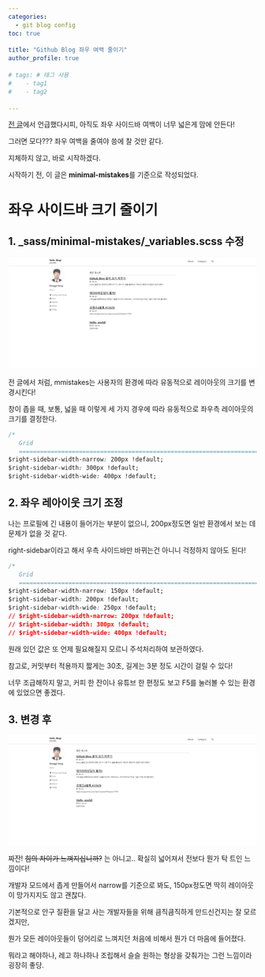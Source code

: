 ```yaml
---
categories: 
  - git blog config
toc: true

title: "Github Blog 좌우 여백 줄이기"
author_profile: true

# tags: # 태그 사용
#    - tag1
#    - tag2

---
```


[전 글](https://donggi9313.github.io/git%20blog%20config/gitblog-%EA%B8%80%EC%9E%90%ED%81%AC%EA%B8%B0/)에서 언급했다시피, 아직도 좌우 사이드바 여백이 너무 넓은게 맘에 안든다!

그러면 모다??? 좌우 여백을 줄여야 씅에 찰 것만 같다.

지체하지 않고, 바로 시작하겠다.

시작하기 전, 이 글은 **minimal-mistakes**를 기준으로 작성되었다.

# 좌우 사이드바 크기 줄이기
## 1. _sass/minimal-mistakes/_variables.scss 수정

![레이아웃_수정전](./assets/image/좌우너비.png)

전 글에서 처럼, mmistakes는 사용자의 환경에 따라 유동적으로 레이아웃의 크기를 변경시킨다!

창이 좁을 때, 보통, 넓을 때 이렇게 세 가지 경우에 따라 유동적으로 좌우측 레이아웃의 크기를 결정한다.


```css
/*
   Grid
   ========================================================================== */
$right-sidebar-width-narrow: 200px !default;
$right-sidebar-width: 300px !default;
$right-sidebar-width-wide: 400px !default;
```
    
## 2. 좌우 레아이웃 크기 조정

나는 프로필에 긴 내용이 들어가는 부분이 없으니, 200px정도면 일반 환경에서 보는 데 문제가 없을 것 같다.

right-sidebar이라고 해서 우측 사이드바만 바뀌는건 아니니 걱정하지 않아도 된다!

```css
/*
   Grid
   ========================================================================== */
$right-sidebar-width-narrow: 150px !default;
$right-sidebar-width: 200px !default;
$right-sidebar-width-wide: 250px !default;
// $right-sidebar-width-narrow: 200px !default;
// $right-sidebar-width: 300px !default;
// $right-sidebar-width-wide: 400px !default;
```

원래 있던 값은 또 언제 필요해질지 모르니 주석처리하여 보관하였다.

참고로, 커밋부터 적용까지 짧게는 30초, 길게는 3분 정도 시간이 걸릴 수 있다!

너무 조급해하지 말고, 커피 한 잔이나 유튜브 한 편정도 보고 F5를 눌러볼 수 있는 환경에 있었으면 좋겠다.

## 3. 변경 후

![레이아웃_수정후](./assets/image/좌우너비(후).png)

짜잔! ~~힘의 차이가 느껴지십니까?~~ 는 아니고.. 확실히 넓어져서 전보다 뭔가 탁 트인 느낌이다!

개발자 모드에서 좁게 만들어서 narrow를 기준으로 봐도, 150px정도면 딱히 레이아웃이 망가지지도 않고 괜찮다.

기본적으로 안구 질환을 달고 사는 개발자들을 위해 큼직큼직하게 만드신건지는 잘 모르겠지만,

뭔가 모든 레이아웃들이 덩어리로 느껴지던 처음에 비해서 뭔가 더 마음에 들어졌다.

뭐라고 해야하나, 레고 하나하나 조립해서 슬슬 원하는 형상을 갖춰가는 그런 느낌이라 굉장히 좋당.
